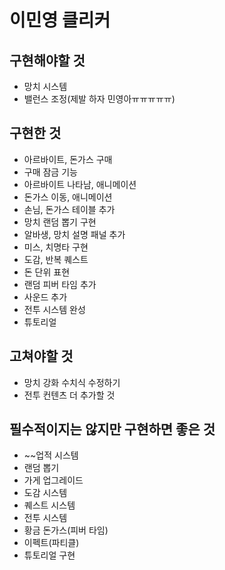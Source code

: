 # 이민영 클리커


## 구현해야할 것
 * 망치 시스템
 * 밸런스 조정(제발 하자 민영아ㅠㅠㅠㅠㅠ)

## 구현한 것
 * 아르바이트, 돈가스 구매
 * 구매 잠금 기능
 * 아르바이트 나타남, 애니메이션
 * 돈가스 이동, 애니메이션
 * 손님, 돈가스 테이블 추가
 * 망치 랜덤 뽑기 구현
 * 알바생, 망치 설명 패널 추가
 * 미스, 치명타 구현
 * 도감, 반복 퀘스트
 * 돈 단위 표현
 * 랜덤 피버 타임 추가
 * 사운드 추가
 * 전투 시스템 완성
 * 튜토리얼

## 고쳐야할 것
 * 망치 강화 수치식 수정하기
 * 전투 컨텐츠 더 추가할 것
 
## 필수적이지는 않지만 구현하면 좋은 것
 * ~~업적 시스템
 * 랜덤 뽑기
 * 가게 업그레이드
 * 도감 시스템
 * 퀘스트 시스템
 * 전투 시스템
 * 황금 돈가스(피버 타임)
 * 이펙트(파티클)
 * 튜토리얼 구현
